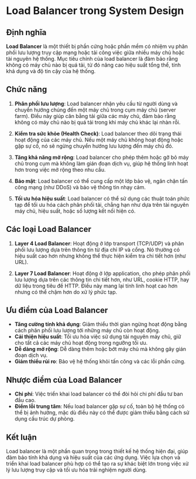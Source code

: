 ﻿# Load Balancer trong System Design  

## Định nghĩa  

**Load Balancer** là một thiết bị phần cứng hoặc phần mềm có nhiệm vụ phân phối lưu lượng truy cập mạng hoặc tải công việc giữa nhiều máy chủ hoặc tài nguyên hệ thống. Mục tiêu chính của load balancer là đảm bảo rằng không có máy chủ nào bị quá tải, từ đó nâng cao hiệu suất tổng thể, tính khả dụng và độ tin cậy của hệ thống.  

## Chức năng  

1. **Phân phối lưu lượng**: Load balancer nhận yêu cầu từ người dùng và chuyển hướng chúng đến một máy chủ trong cụm máy chủ (server farm). Điều này giúp cân bằng tải giữa các máy chủ, đảm bảo rằng không có máy chủ nào bị quá tải trong khi máy chủ khác lại nhàn rỗi.  

2. **Kiểm tra sức khỏe (Health Check)**: Load balancer theo dõi trạng thái hoạt động của các máy chủ. Nếu một máy chủ không hoạt động hoặc gặp sự cố, nó sẽ ngừng chuyển hướng lưu lượng đến máy chủ đó.  

3. **Tăng khả năng mở rộng**: Load balancer cho phép thêm hoặc gỡ bỏ máy chủ trong cụm mà không làm gián đoạn dịch vụ, giúp hệ thống linh hoạt hơn trong việc mở rộng theo nhu cầu.  

4. **Bảo mật**: Load balancer có thể cung cấp một lớp bảo vệ, ngăn chặn tấn công mạng (như DDoS) và bảo vệ thông tin nhạy cảm.  

5. **Tối ưu hóa hiệu suất**: Load balancer có thể sử dụng các thuật toán phức tạp để tối ưu hóa cách phân phối tải, chẳng hạn như dựa trên tài nguyên máy chủ, hiệu suất, hoặc số lượng kết nối hiện có.  

## Các loại Load Balancer  

1. **Layer 4 Load Balancer**: Hoạt động ở lớp transport (TCP/UDP) và phân phối lưu lượng dựa trên thông tin từ địa chỉ IP và cổng. Nó thường có hiệu suất cao hơn nhưng không thể thực hiện kiểm tra chi tiết hơn (như URL).  

2. **Layer 7 Load Balancer**: Hoạt động ở lớp application, cho phép phân phối lưu lượng dựa trên các thông tin chi tiết hơn, như URL, cookie HTTP, hay dữ liệu trong tiêu đề HTTP. Điều này mang lại tính linh hoạt cao hơn nhưng có thể chậm hơn do xử lý phức tạp.  

## Ưu điểm của Load Balancer  

- **Tăng cường tính khả dụng**: Giảm thiểu thời gian ngừng hoạt động bằng cách phân phối lưu lượng tới những máy chủ còn hoạt động.  
- **Cải thiện hiệu suất**: Tối ưu hóa việc sử dụng tài nguyên máy chủ, giữ cho tất cả các máy chủ hoạt động trong ngưỡng tối ưu.  
- **Dễ dàng mở rộng**: Dễ dàng thêm hoặc bớt máy chủ mà không gây gián đoạn dịch vụ.  
- **Giảm thiểu rủi ro**: Bảo vệ hệ thống khỏi tấn công và các lỗi phần cứng.  

## Nhược điểm của Load Balancer  

- **Chi phí**: Việc triển khai load balancer có thể đòi hỏi chi phí đầu tư ban đầu cao.  
- **Điểm lỗi trung tâm**: Nếu load balancer gặp sự cố, toàn bộ hệ thống có thể bị ảnh hưởng, mặc dù điều này có thể được giảm thiểu bằng cách sử dụng cấu trúc dự phòng.  

## Kết luận  

Load balancer là một phần quan trọng trong thiết kế hệ thống hiện đại, giúp đảm bảo tính khả dụng và hiệu suất của các ứng dụng. Việc lựa chọn và triển khai load balancer phù hợp có thể tạo ra sự khác biệt lớn trong việc xử lý lưu lượng truy cập và tối ưu hóa trải nghiệm người dùng.